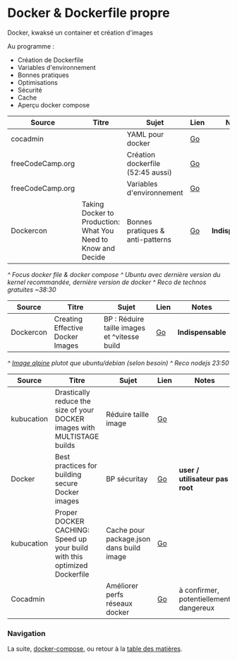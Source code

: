 # Docker & Dockerfile propre

Docker, kwaksé un container et création d'images

Au programme : 

- Création de Dockerfile
- Variables d'environnement
- Bonnes pratiques
- Optimisations
- Sécurité
- Cache
- Aperçu docker compose


| Source | Titre | Sujet | Lien | Notes |
|------------------|---------------------------------------------------------------|-----------------------------------|---------------------------------------------|-------------------|
| cocadmin |  | YAML pour docker | [Go](https://www.youtube.com/watch?v=7gmW6vxgsRQ) |  |
| freeCodeCamp.org |  | Création dockerfile (52:45 aussi) | [Go](https://youtu.be/fqMOX6JJhGo?t=2697) |  |
| freeCodeCamp.org |  | Variables d'environnement | [Go](https://youtu.be/fqMOX6JJhGo?t=2542) |  |
| Dockercon | Taking Docker to Production: What You Need to Know and Decide | Bonnes pratiques & anti-patterns | [Go](https://www.youtube.com/watch?v=6jT83lT6TU8) | **Indispensable** |

_^ Focus docker file & docker compose
^ Ubuntu avec dernière version du kernel recommandée, dernière version de docker
^ Reco de technos gratuites ~38:30_

| Source | Titre | Sujet | Lien | Notes |
|-----------|----------------------------------|----------------------------------------------|---------------------------------------------|-------------------|
| Dockercon | Creating Effective Docker Images | BP : Réduire taille images et ^vitesse build | [Go](https://www.youtube.com/watch?v=vlS5EiapiII) | **Indispensable** |

_^ [Image alpine](https://nickjanetakis.com/blog/the-3-biggest-wins-when-using-alpine-as-a-base-docker-image) plutot que ubuntu/debian (selon besoin)
^ Reco nodejs 23:50_

| Source | Titre | Sujet | Lien | Notes |
|------------------|---------------------------------------------------------------------------|------------------------------------------|---------------------------------------------|----------------------------------------|
| kubucation | Drastically reduce the size of your DOCKER images with MULTISTAGE builds | Réduire taille image | [Go](https://www.youtube.com/watch?v=KLOdisHW8rQ) |  |
| Docker | Best practices for building secure Docker images | BP sécuritay | [Go](https://www.youtube.com/watch?v=LmUw2H6JgJo) | **user / utilisateur  pas root** |
| kubucation | Proper DOCKER CACHING: Speed up your build with this optimized Dockerfile | Cache pour package.json dans build image | [Go](https://www.youtube.com/watch?v=oZ9nyCWERYc) |  |
| Cocadmin |  | Améliorer perfs réseaux docker | [Go](https://www.youtube.com/watch?v=Z5y7AkOko-o) | à confirmer, potentiellement dangereux |


### Navigation

La suite, [docker-compose](/docs/05b-Docker-compose.md), ou retour à la [table des matières](https://github.com/youpiwaza/notes-serveur).
